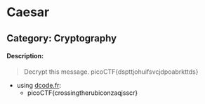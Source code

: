 # Caesar
## Category: Cryptography

#### Description:
> Decrypt this message.
> 	picoCTF{dspttjohuifsvcjdpoabrkttds}

 * using [dcode.fr](http://dcode.fr):
   * picoCTF{crossingtherubiconzaqjsscr}
